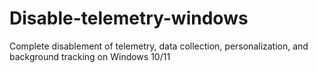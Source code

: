 # Disable-telemetry-windows
Complete disablement of telemetry, data collection, personalization, and background tracking on Windows 10/11

